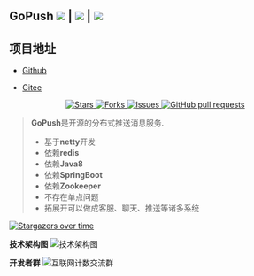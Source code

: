 ## GoPush ![](https://img.shields.io/github/stars/pinkhello/gopush?color=0088ff) | ![](https://img.shields.io/github/forks/pinkhello/gopush?color=0088ff) | ![](https://img.shields.io/github/issues/pinkhello/gopush?color=0088ff)

## 项目地址
- [Github](https://github.com/pinkhello/gopush)
- [Gitee](https://gitee.com/openWolf/gopush)

  <p align="center">
     <a href="https://github.com/pinkhello/gopush">
      <img alt="Stars" src="https://img.shields.io/github/stars/pinkhello/gopush?color=0088ff" />
    </a>
     <a href="https://github.com/pinkhello/gopush">
      <img alt="Forks" src="https://img.shields.io/github/forks/pinkhello/gopush?color=0088ff" />
    </a>
    <a href="https://github.com/pinkhello/gopush/issues">
      <img alt="Issues" src="https://img.shields.io/github/issues/pinkhello/gopush?color=0088ff" />
    </a>
    <a href="https://github.com/pinkhello/gopush/pulls">
      <img alt="GitHub pull requests" src="https://img.shields.io/github/issues-pr/pinkhello/gopush?color=0088ff" />
    </a>
  </p>
  

> **GoPush**是开源的分布式推送消息服务.
> * 基于**netty**开发
> * 依赖**redis**
> * 依赖**Java8**
> * 依赖**SpringBoot**
> * 依赖**Zookeeper**
> * 不存在单点问题
> * 拓展开可以做成客服、聊天、推送等诸多系统



[![Stargazers over time](https://starchart.cc/PinkHello/GoPush.svg)](https://starchart.cc/PinkHello/GoPush)

**技术架构图**
![技术架构图](https://git.oschina.net/uploads/images/2017/0627/092129_ddd20f29_7872.png "技术架构图")

**开发者群**
![互联网计数交流群](https://git.oschina.net/uploads/images/2017/0620/135851_c1d11a6b_7872.png "扫一扫")
